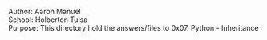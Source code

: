 Author: Aaron Manuel<br/>
School: Holberton Tulsa<br/>
Purpose: This directory hold the answers/files to 0x07. Python - Inheritance<br/>
